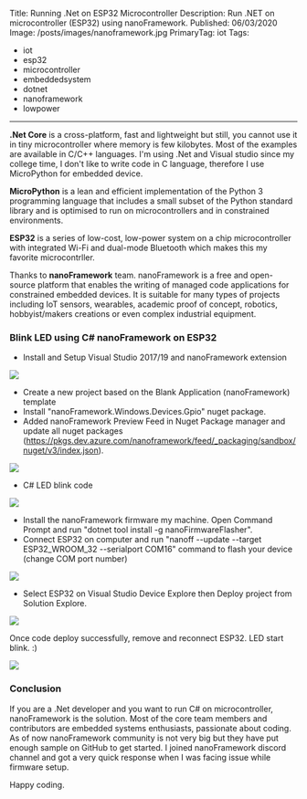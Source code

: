 Title: Running .Net on ESP32 Microcontroller
Description: Run .NET on microcontroller (ESP32) using nanoFramework.
Published: 06/03/2020
Image: /posts/images/nanoframework.jpg
PrimaryTag: iot
Tags:
  - iot
  - esp32
  - microcontroller
  - embeddedsystem
  - dotnet
  - nanoframework
  - lowpower
---
**.Net Core** is a cross-platform, fast and lightweight but still, you cannot use it in tiny microcontroller where memory is few kilobytes. Most of the examples are available in C/C++ languages. I'm using .Net and Visual studio since my college time, I don't like to write code in C language, therefore I use MicroPython for embedded device.

**MicroPython** is a lean and efficient implementation of the Python 3 programming language that includes a small subset of the Python standard library and is optimised to run on microcontrollers and in constrained environments.

**ESP32** is a series of low-cost, low-power system on a chip microcontroller with integrated Wi-Fi and dual-mode Bluetooth which makes this my favorite microcontrller.

Thanks to **nanoFramework** team. nanoFramework is a free and open-source platform that enables the writing of managed code applications for constrained embedded devices. It is suitable for many types of projects including IoT sensors, wearables, academic proof of concept, robotics, hobbyist/makers creations or even complex industrial equipment.

### Blink LED using C# nanoFramework on ESP32
- Install and Setup Visual Studio 2017/19 and nanoFramework extension

<img src="/posts/images/nanoframework-extension.jpg">

- Create a new project based on the Blank Application (nanoFramework) template
- Install "nanoFramework.Windows.Devices.Gpio" nuget package.
- Added nanoFramework Preview Feed in Nuget Package manager and update all nuget packages (https://pkgs.dev.azure.com/nanoframework/feed/_packaging/sandbox/nuget/v3/index.json).

<img src="/posts/images/nanoframework-nuget.jpg">

- C# LED blink code

<img src="/posts/images/nanoframework-code.jpg">

- Install the nanoFramework firmware my machine. Open Command Prompt and run "dotnet tool install -g nanoFirmwareFlasher".
- Connect ESP32 on computer and run "nanoff --update --target ESP32_WROOM_32 --serialport COM16" command to flash your device (change COM port number)

<img src="/posts/images/nanoframework-deploy.jpg">

- Select ESP32 on Visual Studio Device Explore then Deploy project from Solution Explore.

<img src="/posts/images/nanoframework-buildoutput.jpg">

Once code deploy successfully, remove and reconnect ESP32. LED start blink. :)

![](/posts/images/nanoframework-led-blink.gif)

### Conclusion
If you are a .Net developer and you want to run C# on microcontroller, nanoFramework is the solution. Most of the core team members and contributors are embedded systems enthusiasts, passionate about coding. As of now nanoFramework community is not very big but they have put enough sample on GitHub to get started. I joined nanoFramework discord channel and got a very quick response when I was facing issue while firmware setup.

Happy coding.